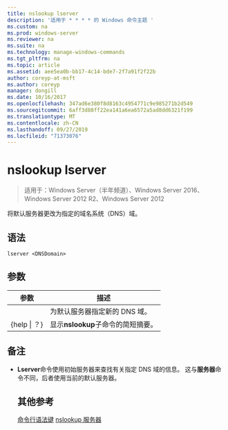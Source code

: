 ```yaml
---
title: nslookup lserver
description: '适用于 * * * * 的 Windows 命令主题 '
ms.custom: na
ms.prod: windows-server
ms.reviewer: na
ms.suite: na
ms.technology: manage-windows-commands
ms.tgt_pltfrm: na
ms.topic: article
ms.assetid: aee5ea0b-bb17-4c14-bde7-2f7a91f2f22b
author: coreyp-at-msft
ms.author: coreyp
manager: dongill
ms.date: 10/16/2017
ms.openlocfilehash: 347ad6e380f8d8163c4954771c9e985271b2d549
ms.sourcegitcommit: 6aff3d88ff22ea141a6ea6572a5ad8dd6321f199
ms.translationtype: MT
ms.contentlocale: zh-CN
ms.lasthandoff: 09/27/2019
ms.locfileid: "71373076"
---
```

# <a name="nslookup-lserver"></a>nslookup lserver

>适用于：Windows Server（半年频道）、Windows Server 2016、Windows Server 2012 R2、Windows Server 2012

将默认服务器更改为指定的域名系统（DNS）域。
## <a name="syntax"></a>语法
```
lserver <DNSDomain> 
```
## <a name="parameters"></a>参数

|    参数    |                      描述                      |
|-----------------|-------------------------------------------------------|
|   <DNSDomain>   | 为默认服务器指定新的 DNS 域。  |
| {help &#124; ？} | 显示**nslookup**子命令的简短摘要。 |

## <a name="remarks"></a>备注
- **Lserver**命令使用初始服务器来查找有关指定 DNS 域的信息。 这与**服务器**命令不同，后者使用当前的默认服务器。
  ## <a name="additional-references"></a>其他参考
  [命令行语法键](command-line-syntax-key.md)
  [nslookup 服务器](nslookup-server.md)
